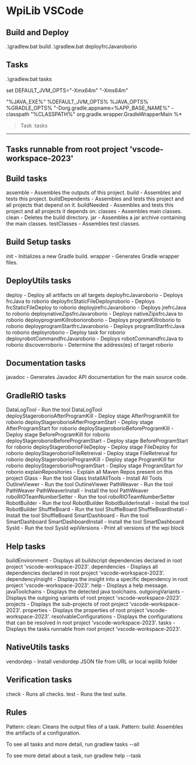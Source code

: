 # WpiLib VSCode

## Build and Deploy
 .\gradlew.bat build
 .\gradlew.bat deployfrcJavaroborio


## Tasks

 .\gradlew.bat tasks

set DEFAULT_JVM_OPTS="-Xmx64m" "-Xms64m"

"%JAVA_EXE%" %DEFAULT_JVM_OPTS% %JAVA_OPTS% %GRADLE_OPTS% "-Dorg.gradle.appname=%APP_BASE_NAME%" -classpath "%CLASSPATH%" org.gradle.wrapper.GradleWrapperMain %*

> Task :tasks

------------------------------------------------------------
Tasks runnable from root project 'vscode-workspace-2023'
------------------------------------------------------------

Build tasks
-----------
assemble - Assembles the outputs of this project.
build - Assembles and tests this project.
buildDependents - Assembles and tests this project and all projects that depend on it.
buildNeeded - Assembles and tests this project and all projects it depends on.
classes - Assembles main classes.
clean - Deletes the build directory.
jar - Assembles a jar archive containing the main classes.
testClasses - Assembles test classes.

Build Setup tasks
-----------------
init - Initializes a new Gradle build.
wrapper - Generates Gradle wrapper files.

DeployUtils tasks
-----------------
deploy - Deploy all artifacts on all targets
deployfrcJavaroborio - Deploys frcJava to roborio
deployfrcStaticFileDeployroborio - Deploys frcStaticFileDeploy to roborio
deployjrefrcJavaroborio - Deploys jrefrcJava to roborio
deploynativeZipsfrcJavaroborio - Deploys nativeZipsfrcJava to roborio
deployprogramKillroborioroborio - Deploys programKillroborio to roborio
deployprogramStartfrcJavaroborio - Deploys programStartfrcJava to roborio
deployroborio - Deploy task for roborio
deployrobotCommandfrcJavaroborio - Deploys robotCommandfrcJava to roborio
discoverroborio - Determine the address(es) of target roborio

Documentation tasks
-------------------
javadoc - Generates Javadoc API documentation for the main source code.

GradleRIO tasks
---------------
DataLogTool - Run the tool DataLogTool
deployStageroborioAfterProgramKill - Deploy stage AfterProgramKill for roborio
deployStageroborioAfterProgramStart - Deploy stage AfterProgramStart for roborio
deployStageroborioBeforeProgramKill - Deploy stage BeforeProgramKill for roborio
deployStageroborioBeforeProgramStart - Deploy stage BeforeProgramStart for roborio
deployStageroborioFileDeploy - Deploy stage FileDeploy for roborio
deployStageroborioFileRetreival - Deploy stage FileRetreival for roborio
deployStageroborioProgramKill - Deploy stage ProgramKill for roborio
deployStageroborioProgramStart - Deploy stage ProgramStart for roborio
explainRepositories - Explain all Maven Repos present on this project
Glass - Run the tool Glass
InstallAllTools - Install All Tools
OutlineViewer - Run the tool OutlineViewer
PathWeaver - Run the tool PathWeaver
PathWeaverInstall - Install the tool PathWeaver
roboRIOTeamNumberSetter - Run the tool roboRIOTeamNumberSetter
RobotBuilder - Run the tool RobotBuilder
RobotBuilderInstall - Install the tool RobotBuilder
ShuffleBoard - Run the tool ShuffleBoard
ShuffleBoardInstall - Install the tool ShuffleBoard
SmartDashboard - Run the tool SmartDashboard
SmartDashboardInstall - Install the tool SmartDashboard
SysId - Run the tool SysId
wpiVersions - Print all versions of the wpi block

Help tasks
----------
buildEnvironment - Displays all buildscript dependencies declared in root project 'vscode-workspace-2023'.
dependencies - Displays all dependencies declared in root project 'vscode-workspace-2023'.
dependencyInsight - Displays the insight into a specific dependency in root project 'vscode-workspace-2023'.
help - Displays a help message.
javaToolchains - Displays the detected java toolchains.
outgoingVariants - Displays the outgoing variants of root project 'vscode-workspace-2023'.
projects - Displays the sub-projects of root project 'vscode-workspace-2023'.
properties - Displays the properties of root project 'vscode-workspace-2023'.
resolvableConfigurations - Displays the configurations that can be resolved in root project 'vscode-workspace-2023'.
tasks - Displays the tasks runnable from root project 'vscode-workspace-2023'.

NativeUtils tasks
-----------------
vendordep - Install vendordep JSON file from URL or local wpilib folder

Verification tasks
------------------
check - Runs all checks.
test - Runs the test suite.

Rules
-----
Pattern: clean<TaskName>: Cleans the output files of a task.
Pattern: build<ConfigurationName>: Assembles the artifacts of a configuration.

To see all tasks and more detail, run gradlew tasks --all

To see more detail about a task, run gradlew help --task <task>